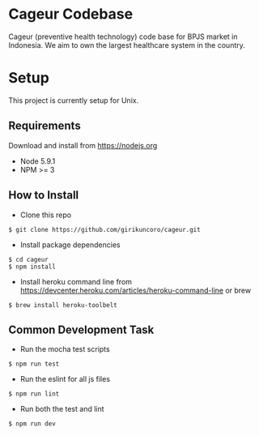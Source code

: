 # Cageur Codebase
Cageur (preventive health technology) code base for BPJS market in Indonesia. We aim to own the largest healthcare system in the country.

# Setup
This project is currently setup for Unix.
## Requirements
Download and install from https://nodejs.org
- Node 5.9.1
- NPM >= 3

## How to Install
- Clone this repo
```
$ git clone https://github.com/girikuncoro/cageur.git
```
- Install package dependencies
```
$ cd cageur
$ npm install
```
- Install heroku command line from https://devcenter.heroku.com/articles/heroku-command-line or brew
```
$ brew install heroku-toolbelt
```

## Common Development Task
- Run the mocha test scripts
```
$ npm run test
```
- Run the eslint for all js files
```
$ npm run lint
```
- Run both the test and lint
```
$ npm run dev
```
